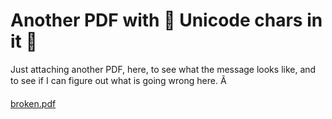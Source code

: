 # Another PDF with 🎉 Unicode chars in it 🍿

Just attaching another PDF, here, to see what the message looks like,
and to see if I can figure out what is going wrong here.    Ã


[broken.pdf](unnamed_17fc695a07a04a6e8822e8f36c031199.pdf)